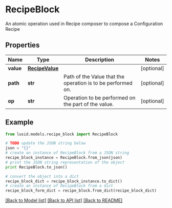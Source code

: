 # RecipeBlock

An atomic operation used in Recipe composer to compose a Configuration Recipe

## Properties
Name | Type | Description | Notes
------------ | ------------- | ------------- | -------------
**value** | [**RecipeValue**](RecipeValue.md) |  | [optional] 
**path** | **str** | Path of the Value that the operation is to be performed on. | [optional] 
**op** | **str** | Operation to be performed on the part of the value. | [optional] 

## Example

```python
from lusid.models.recipe_block import RecipeBlock

# TODO update the JSON string below
json = "{}"
# create an instance of RecipeBlock from a JSON string
recipe_block_instance = RecipeBlock.from_json(json)
# print the JSON string representation of the object
print RecipeBlock.to_json()

# convert the object into a dict
recipe_block_dict = recipe_block_instance.to_dict()
# create an instance of RecipeBlock from a dict
recipe_block_form_dict = recipe_block.from_dict(recipe_block_dict)
```
[[Back to Model list]](../README.md#documentation-for-models) [[Back to API list]](../README.md#documentation-for-api-endpoints) [[Back to README]](../README.md)


